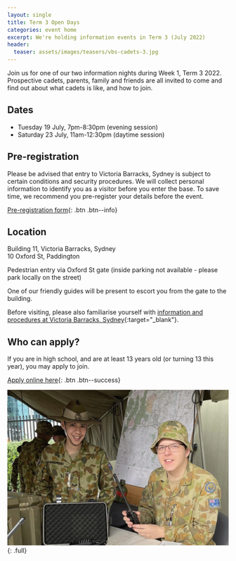 ```yaml
---
layout: single
title: Term 3 Open Days
categories: event home
excerpt: We're holding information events in Term 3 (July 2022)
header:
  teaser: assets/images/teasers/vbs-cadets-3.jpg
---
```


Join us for one of our two information nights during Week 1, Term 3 2022. Prospective cadets, parents, family and friends are all invited to come and find out about what cadets is like, and how to join.

## Dates
- Tuesday 19 July, 7pm-8:30pm (evening session)
- Saturday 23 July, 11am-12:30pm (daytime session)

## Pre-registration

Please be advised that entry to Victoria Barracks, Sydney is subject to certain conditions and security procedures. We will collect personal information to identify you as a visitor before you enter the base. To save time, we recommend you pre-register your details before the event. 

[Pre-registration form](https://forms.gle/GK6KG9Mkt3jnxYLJ6){: .btn .btn--info}

## Location
Building 11, Victoria Barracks, Sydney  
10 Oxford St, Paddington  

Pedestrian entry via Oxford St gate (inside parking not available - please park locally on the street)

One of our friendly guides will be present to escort you from the gate to the building.

Before visiting, please also familiarise yourself with [information and procedures at Victoria Barracks, Sydney](https://www.defence.gov.au/about/base-locations/victoria-barracks-sydney){:target="_blank"}.

## Who can apply? 

If you are in high school, and are at least 13 years old (or turning 13 this year), you may apply to join. 

[Apply online here]({{site.data.links.cadet_eoi_url}}){: .btn .btn--success}


![Army Cadets Open Day](/assets/images/open-day.jpg)
{: .full}
